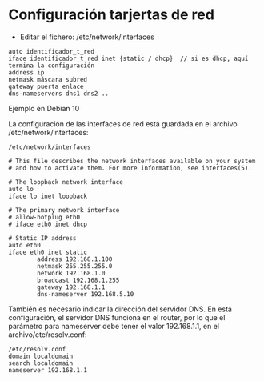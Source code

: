 # Configuración tarjertas de red  
- Editar el fichero: /etc/network/interfaces  

~~~
auto identificador_t_red
iface identificador_t_red inet {static / dhcp}  // si es dhcp, aquí termina la configuración
address ip
netmask máscara subred
gateway puerta enlace
dns-nameservers dns1 dns2 ..
~~~
Ejemplo en  Debian 10   

La configuración de las interfaces de red está guardada en el archivo /etc/network/interfaces:
~~~
/etc/network/interfaces

# This file describes the network interfaces available on your system
# and how to activate them. For more information, see interfaces(5).

# The loopback network interface
auto lo
iface lo inet loopback

# The primary network interface
# allow-hotplug eth0
# iface eth0 inet dhcp

# Static IP address
auto eth0
iface eth0 inet static
        address 192.168.1.100
        netmask 255.255.255.0
        network 192.168.1.0
        broadcast 192.168.1.255
        gateway 192.168.1.1
        dns-nameserver 192.168.5.10
~~~

También es necesario indicar la dirección del servidor DNS. En esta configuración, el servidor DNS funciona en el router, por lo que el parámetro para nameserver debe tener el valor 192.168.1.1, en el archivo/etc/resolv.conf:
~~~
/etc/resolv.conf
domain localdomain
search localdomain
nameserver 192.168.1.1
~~~
